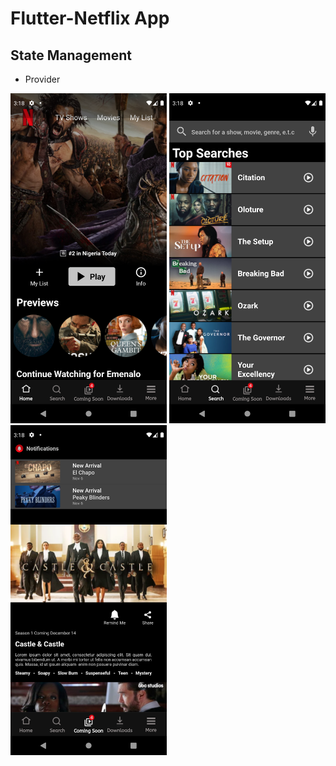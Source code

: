 # Flutter-Netflix App
## State Management
-  Provider



<img width="250" src="https://github.com/YasinYavuzz/netflixapp/blob/master/netflix-ui-ss/1.png"> <img width="250" src="https://github.com/YasinYavuzz/netflixapp/blob/master/netflix-ui-ss/2.png"> <img width="250" src="https://github.com/YasinYavuzz/netflixapp/blob/master/netflix-ui-ss/3.png">
